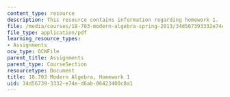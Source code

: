 ```yaml
---
content_type: resource
description: This resource contains information regarding homework 1.
file: /media/courses/18-703-modern-algebra-spring-2013/34d567393332e74ed6ab06423400c8a1_MIT18_703S13_h1.pdf
file_type: application/pdf
learning_resource_types:
- Assignments
ocw_type: OCWFile
parent_title: Assignments
parent_type: CourseSection
resourcetype: Document
title: 18.703 Modern Algebra, Homework 1
uid: 34d56739-3332-e74e-d6ab-06423400c8a1
---
```

